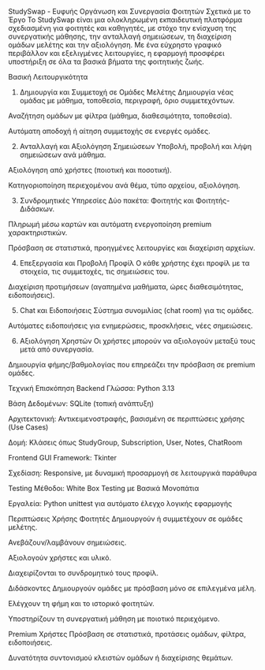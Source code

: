 StudySwap - Ευφυής Οργάνωση και Συνεργασία Φοιτητών
Σχετικά με το Έργο
Το StudySwap είναι μια ολοκληρωμένη εκπαιδευτική πλατφόρμα σχεδιασμένη για φοιτητές και καθηγητές, με στόχο την ενίσχυση της συνεργατικής μάθησης, την ανταλλαγή σημειώσεων, τη διαχείριση ομάδων μελέτης και την αξιολόγηση. Με ένα εύχρηστο γραφικό περιβάλλον και εξελιγμένες λειτουργίες, η εφαρμογή προσφέρει υποστήριξη σε όλα τα βασικά βήματα της φοιτητικής ζωής.

Βασική Λειτουργικότητα
1. Δημιουργία και Συμμετοχή σε Ομάδες Μελέτης
Δημιουργία νέας ομάδας με μάθημα, τοποθεσία, περιγραφή, όριο συμμετεχόντων.

Αναζήτηση ομάδων με φίλτρα (μάθημα, διαθεσιμότητα, τοποθεσία).

Αυτόματη αποδοχή ή αίτηση συμμετοχής σε ενεργές ομάδες.

2. Ανταλλαγή και Αξιολόγηση Σημειώσεων
Υποβολή, προβολή και λήψη σημειώσεων ανά μάθημα.

Αξιολόγηση από χρήστες (ποιοτική και ποσοτική).

Κατηγοριοποίηση περιεχομένου ανά θέμα, τύπο αρχείου, αξιολόγηση.

3. Συνδρομητικές Υπηρεσίες
Δύο πακέτα: Φοιτητής και Φοιτητής-Διδάσκων.

Πληρωμή μέσω καρτών και αυτόματη ενεργοποίηση premium χαρακτηριστικών.

Πρόσβαση σε στατιστικά, προηγμένες λειτουργίες και διαχείριση αρχείων.

4. Επεξεργασία και Προβολή Προφίλ
Ο κάθε χρήστης έχει προφίλ με τα στοιχεία, τις συμμετοχές, τις σημειώσεις του.

Διαχείριση προτιμήσεων (αγαπημένα μαθήματα, ώρες διαθεσιμότητας, ειδοποιήσεις).

5. Chat και Ειδοποιήσεις
Σύστημα συνομιλίας (chat room) για τις ομάδες.

Αυτόματες ειδοποιήσεις για ενημερώσεις, προσκλήσεις, νέες σημειώσεις.

6. Αξιολόγηση Χρηστών
Οι χρήστες μπορούν να αξιολογούν μεταξύ τους μετά από συνεργασία.

Δημιουργία φήμης/βαθμολογίας που επηρεάζει την πρόσβαση σε premium ομάδες.

Τεχνική Επισκόπηση
Backend
Γλώσσα: Python 3.13

Βάση Δεδομένων: SQLite (τοπική ανάπτυξη)

Αρχιτεκτονική: Αντικειμενοστραφής, βασισμένη σε περιπτώσεις χρήσης (Use Cases)

Δομή: Κλάσεις όπως StudyGroup, Subscription, User, Notes, ChatRoom

Frontend
GUI Framework: Tkinter

Σχεδίαση: Responsive, με δυναμική προσαρμογή σε λειτουργικά παράθυρα

Testing
Μέθοδοι: White Box Testing με Βασικά Μονοπάτια

Εργαλεία: Python unittest για αυτόματο έλεγχο λογικής εφαρμογής

Περιπτώσεις Χρήσης
Φοιτητές
Δημιουργούν ή συμμετέχουν σε ομάδες μελέτης.

Ανεβάζουν/λαμβάνουν σημειώσεις.

Αξιολογούν χρήστες και υλικό.

Διαχειρίζονται το συνδρομητικό τους προφίλ.

Διδάσκοντες
Δημιουργούν ομάδες με πρόσβαση μόνο σε επιλεγμένα μέλη.

Ελέγχουν τη φήμη και το ιστορικό φοιτητών.

Υποστηρίζουν τη συνεργατική μάθηση με ποιοτικό περιεχόμενο.

Premium Χρήστες
Πρόσβαση σε στατιστικά, προτάσεις ομάδων, φίλτρα, ειδοποιήσεις.

Δυνατότητα συντονισμού κλειστών ομάδων ή διαχείρισης θεμάτων.
